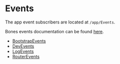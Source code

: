 # Events

The app event subscribers are located at `/app/Events`.

Bones events documentation can be found [here](https://github.com/bayfrontmedia/bones/blob/master/docs/services/events.md).

- [BootstrapEvents](bootstrapevents.md)
- [DevEvents](devevents.md)
- [LogEvents](logevents.md)
- [RouterEvents](routerevents.md)
